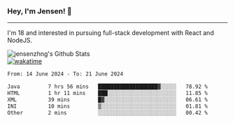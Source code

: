 ### Hey, I'm Jensen! 👋

---

I'm 18 and interested in pursuing full-stack development with React and NodeJS.

![jensenzhng's Github Stats](https://github-readme-stats.vercel.app/api?username=jensenzhng&theme=dark&show_icons=true&count_private=true)
<br />
[![wakatime](https://wakatime.com/badge/user/cbfc263d-3611-4e36-8278-8fad45fe3f62.svg)](https://wakatime.com/@cbfc263d-3611-4e36-8278-8fad45fe3f62)

<!--START_SECTION:waka-->

```txt
From: 14 June 2024 - To: 21 June 2024

Java         7 hrs 56 mins   ███████████████████▓░░░░░   78.92 %
HTML         1 hr 11 mins    ███░░░░░░░░░░░░░░░░░░░░░░   11.85 %
XML          39 mins         █▓░░░░░░░░░░░░░░░░░░░░░░░   06.61 %
INI          10 mins         ▒░░░░░░░░░░░░░░░░░░░░░░░░   01.81 %
Other        2 mins          ░░░░░░░░░░░░░░░░░░░░░░░░░   00.42 %
```

<!--END_SECTION:waka-->
